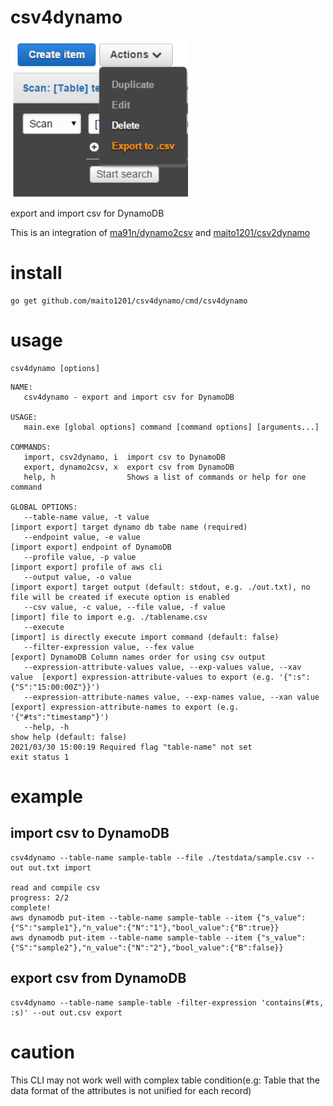 # csv4dynamo

![](./image.png)

export and import csv for DynamoDB

This is an integration of [ma91n/dynamo2csv](https://github.com/ma91n/dynamo2csv) and [maito1201/csv2dynamo](https://github.com/maito1201/csv2dynamo)

# install

```
go get github.com/maito1201/csv4dynamo/cmd/csv4dynamo
```

# usage

```
csv4dynamo [options]
```

```
NAME:
   csv4dynamo - export and import csv for DynamoDB

USAGE:
   main.exe [global options] command [command options] [arguments...]

COMMANDS:
   import, csv2dynamo, i  import csv to DynamoDB
   export, dynamo2csv, x  export csv from DynamoDB
   help, h                Shows a list of commands or help for one command

GLOBAL OPTIONS:
   --table-name value, -t value                                          [import export] target dynamo db tabe name (required)
   --endpoint value, -e value                                            [import export] endpoint of DynamoDB
   --profile value, -p value                                             [import export] profile of aws cli
   --output value, -o value                                              [import export] target output (default: stdout, e.g. ./out.txt), no file will be created if execute option is enabled
   --csv value, -c value, --file value, -f value                         [import] file to import e.g. ./tablename.csv
   --execute                                                             [import] is directly execute import command (default: false)
   --filter-expression value, --fex value                                [export] DynamoDB Column names order for using csv output
   --expression-attribute-values value, --exp-values value, --xav value  [export] expression-attribute-values to export (e.g. '{":s":{"S":"15:00:00Z"}}')
   --expression-attribute-names value, --exp-names value, --xan value    [export] expression-attribute-names to export (e.g. '{"#ts":"timestamp"}')
   --help, -h                                                            show help (default: false)
2021/03/30 15:00:19 Required flag "table-name" not set
exit status 1
```

# example

## import csv to DynamoDB

```
csv4dynamo --table-name sample-table --file ./testdata/sample.csv --out out.txt import

read and compile csv
progress: 2/2
complete!
aws dynamodb put-item --table-name sample-table --item {"s_value":{"S":"sample1"},"n_value":{"N":"1"},"bool_value":{"B":true}}
aws dynamodb put-item --table-name sample-table --item {"s_value":{"S":"sample2"},"n_value":{"N":"2"},"bool_value":{"B":false}}
```

## export csv from DynamoDB

```
csv4dynamo --table-name sample-table -filter-expression 'contains(#ts, :s)' --out out.csv export
```

# caution

This CLI may not work well with complex table condition(e.g: Table that the data format of the attributes is not unified for each record)
